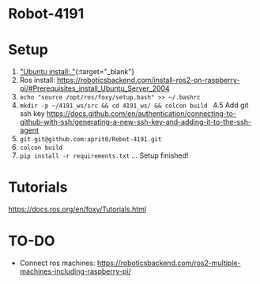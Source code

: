 # Robot-4191

# Setup
1. ["Ubuntu install: "](https://roboticsbackend.com/install-ubuntu-on-raspberry-pi-without-monitor/#Setup_Wi-Fi_and_ssh_for_your_Raspberry_Pi_4_without_a_monitor){:target="_blank"} 
2. Ros install: https://roboticsbackend.com/install-ros2-on-raspberry-pi/#Prerequisites_install_Ubuntu_Server_2004 
3. ```echo "source /opt/ros/foxy/setup.bash" >> ~/.bashrc```
4. ```mkdir -p ~/4191_ws/src && cd 4191_ws/ && colcon build ```
4.5 Add git ssh key https://docs.github.com/en/authentication/connecting-to-github-with-ssh/generating-a-new-ssh-key-and-adding-it-to-the-ssh-agent
5. ```git git@github.com:aprit0/Robot-4191.git```
6. ```colcon build```
7. ```pip install -r requirements.txt```
... Setup finished!

# Tutorials
https://docs.ros.org/en/foxy/Tutorials.html


# TO-DO
- Connect ros machines: https://roboticsbackend.com/ros2-multiple-machines-including-raspberry-pi/
